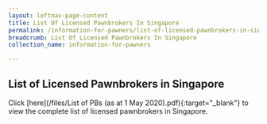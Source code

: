 ```yaml
---
layout: leftnav-page-content
title: List Of Licensed Pawnbrokers In Singapore
permalink: /information-for-pawners/list-of-licensed-pawnbrokers-in-singapore/
breadcrumb: List Of Licensed Pawnbrokers In Singapore
collection_name: information-for-pawners

---
```


List of Licensed Pawnbrokers in Singapore
---
Click [here](/files/List of PBs (as at 1 May 2020).pdf){:target="_blank"} to view the complete list of licensed pawnbrokers in Singapore.
